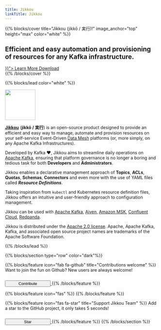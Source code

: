 ```yaml
---
title: Jikkou
linkTitle: Jikkou
---
```

{{% blocks/cover title="Jikkou (jikkō / 実行)!" image_anchor="top" height="max" color="white" %}}
<div class="mx-auto">
	<h2 class="mb-5">Efficient and easy automation and provisioning of resources for any Kafka infrastructure.</h2>
	<a class="btn btn-lg btn-secondary mr-3 mb-4" href="{{< relref "/docs" >}}">
	Learn More <i class="fas fa-arrow-alt-circle-right ml-2"></i>
	</a>
	<a class="btn btn-lg btn-github mr-3 mb-4" href="https://github.com/streamthoughts/jikkou">
		Download <i class="fab fa-github ml-2 "></i>
	</a>
</div>
{{% /blocks/cover %}}

{{% blocks/lead color="white" %}}

[<img src="./images/jikkou-no-title-logo-450px.png" width="100px"/>](./images/jikkou-no-title-logo-450px.png)

**[Jikkou](https://github.com/streamthoughts/jikkou)** (**jikkō / 実行**) is an open-source product designed to
provide an efficient and easy way to manage, automate and provision resources on your self-service Event-Driven
[Data Mesh](https://martinfowler.com/articles/data-mesh-principles.html) platforms (or, more simply, on any Apache Kafka Infrastructures).

Developed by Kafka ❤️, Jikkou aims to streamline daily operations on [Apache Kafka](https://kafka.apache.org/documentation/),
ensuring that platform governance is no longer a boring and tedious task for both **Developers** and **Administrators**.

Jikkou enables a declarative management approach of **Topics**, **ACLs**, **Quotas**, **Schemas**, **Connectors** and
even more with the use of YAML files called **_Resource Definitions_**.

Taking inspiration from `kubectl` and Kubernetes resource definition files, Jikkou offers an intuitive and user-friendly approach to configuration management.

Jikkou can be used with [Apache Kafka](https://kafka.apache.org/), [Aiven](https://aiven.io/kafka), [Amazon MSK](https://aws.amazon.com/fr/msk/), [Confluent Cloud](https://www.confluent.io/confluent-cloud/), [Redpanda](https://redpanda.com/).

Jikkou is distributed under the [Apache 2.0 license](http://www.apache.org/licenses/LICENSE-2.0). Apache, Apache Kafka, Kafka, and associated open source project names are trademarks of the Apache Software Foundation.

{{% /blocks/lead %}}

{{% blocks/section type="row" color="dark"%}}

{{% blocks/feature icon="fab fa-github" title="Contributions welcome" %}}
Want to join the fun on Github? New users are always welcome!

<a class="text-white" href="docs/contribution-guidelines/">
	<button type="button" class="btn btn-github" style="width:150px; margin-top: 12px;">Contribute</button>
</a>
{{% /blocks/feature %}}

{{% blocks/feature icon="fas"  %}}
{{% /blocks/feature %}}

{{% blocks/feature icon="fas fa-star" title="Support Jikkou Team" %}}
Add a star to the GitHub project, it only takes 5 seconds!

<a class="text-white" href="https://github.com/streamthoughts/jikkou">
	<button type="button" class="btn btn-github" style="width:150px; margin-top: 12px;">Star</button>
</a>
{{% /blocks/feature %}}
{{% /blocks/section %}}
